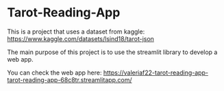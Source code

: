# Tarot-Reading-App

This is a project that uses a dataset from kaggle: https://www.kaggle.com/datasets/lsind18/tarot-json


The main purpose of this project is to use the streamlit library to develop a web app.


You can check the web app here:
https://valeriaf22-tarot-reading-app-tarot-reading-app-68c8tr.streamlitapp.com/ 
